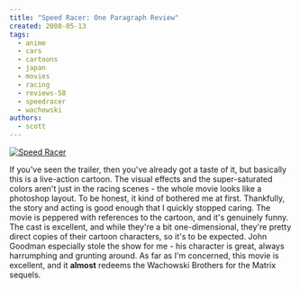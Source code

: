 ```yaml
---
title: "Speed Racer: One Paragraph Review"
created: 2008-05-13
tags:
  - anime
  - cars
  - cartoons
  - japan
  - movies
  - racing
  - reviews-58
  - speedracer
  - wachowski
authors:
  - scott
---
```


[![Speed Racer](/images/2488567498_c1dfa84b72.jpg)](http://www.flickr.com/photos/spaceninja/2488567498/)

If you've seen the trailer, then you've already got a taste of it, but basically this is a live-action cartoon. The visual effects and the super-saturated colors aren't just in the racing scenes - the whole movie looks like a photoshop layout. To be honest, it kind of bothered me at first. Thankfully, the story and acting is good enough that I quickly stopped caring. The movie is peppered with references to the cartoon, and it's genuinely funny. The cast is excellent, and while they're a bit one-dimensional, they're pretty direct copies of their cartoon characters, so it's to be expected. John Goodman especially stole the show for me - his character is great, always harrumphing and grunting around. As far as I'm concerned, this movie is excellent, and it **almost** redeems the Wachowski Brothers for the Matrix sequels.

